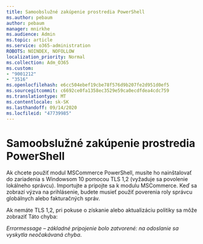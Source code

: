 ```yaml
---
title: Samoobslužné zakúpenie prostredia PowerShell
ms.author: pebaum
author: pebaum
manager: mnirkhe
ms.audience: Admin
ms.topic: article
ms.service: o365-administration
ROBOTS: NOINDEX, NOFOLLOW
localization_priority: Normal
ms.collection: Adm_O365
ms.custom:
- "9001212"
- "3516"
ms.openlocfilehash: e6cc504ebef19cbe78f576d9b207fe2d951d0ef5
ms.sourcegitcommit: c6692ce0fa1358ec3529e59ca0ecdfdea4cdc759
ms.translationtype: MT
ms.contentlocale: sk-SK
ms.lasthandoff: 09/14/2020
ms.locfileid: "47739985"
---
```

# <a name="self-service-purchase-of-powershell"></a>Samoobslužné zakúpenie prostredia PowerShell

Ak chcete použiť modul MSCommerce PowerShell, musíte ho nainštalovať do zariadenia s Windowsom 10 pomocou TLS 1,2 (vyžaduje sa povolenie lokálneho správcu).  Importujte a pripojte sa k modulu MSCommerce.  Keď sa zobrazí výzva na prihlásenie, budete musieť použiť poverenia roly správcu globálnych alebo fakturačných správ.  

Ak nemáte TLS 1,2, pri pokuse o získanie alebo aktualizáciu politiky sa môže zobraziť Táto chyba:

*Errormessage – základné pripojenie bolo zatvorené: na odoslanie sa vyskytla neočakávaná chyba*.



